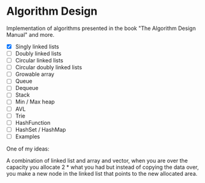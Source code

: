 # Algorithm Design

Implementation of algorithms presented in the book "The Algorithm Design Manual"
and more.

- [x] Singly linked lists
- [ ] Doubly linked lists
- [ ] Circular linked lists
- [ ] Circular doubly linked lists
- [ ] Growable array
- [ ] Queue
- [ ] Dequeue
- [ ] Stack
- [ ] Min / Max heap
- [ ] AVL
- [ ] Trie
- [ ] HashFunction
- [ ] HashSet / HashMap
- [ ] Examples

One of my ideas:

A combination of linked list and array and vector, when you
are over the capacity you allocate 2 * what you had but instead of
copying the data over, you make a new node in the linked list that
points to the new allocated area.
